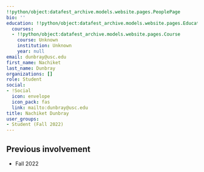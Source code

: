 ```yaml
---
!!python/object:datafest_archive.models.website.pages.PeoplePage
bio: ''
education: !!python/object:datafest_archive.models.website.pages.Education
  courses:
  - !!python/object:datafest_archive.models.website.pages.Course
    course: Unknown
    institution: Unknown
    year: null
email: dunbray@usc.edu
first_name: Nachiket
last_name: Dunbray
organizations: []
role: Student
social:
- !Social
  icon: envelope
  icon_pack: fas
  link: mailto:dunbray@usc.edu
title: Nachiket Dunbray
user_groups:
- Student (Fall 2022)
---
```



## Previous involvement

* Fall 2022

